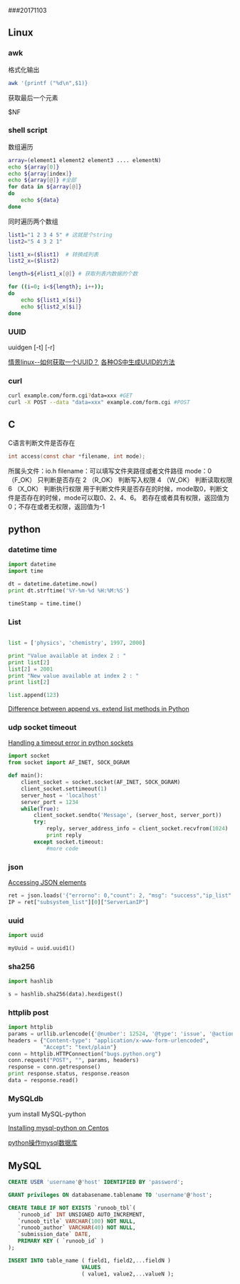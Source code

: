 ###20171103

## Linux

### awk

格式化输出
```sh
awk '{printf ("%d\n",$1)}
```

获取最后一个元素

$NF

### shell script

数组遍历
```sh
array=(element1 element2 element3 .... elementN)
echo ${array[0]}  
echo ${array[index]}
echo ${array[@]} #全部
for data in ${array[@]}  
do  
    echo ${data}  
done
```

同时遍历两个数组
```sh
list1="1 2 3 4 5" # 这就是个string
list2="5 4 3 2 1"

list1_x=($list1)  # 转换成列表
list2_x=($list2)

length=${#list1_x[@]} # 获取列表内数据的个数

for ((i=0; i<${length}; i++));
do
    echo ${list1_x[$i]}
    echo ${list2_x[$i]}
done

```

### UUID

uuidgen [-t] [-r]

[情景linux--如何获取一个UUID？](http://blog.csdn.net/signjing/article/details/69358110)
[各种OS中生成UUID的方法](http://linfan.info/blog/2012/04/20/uuid/)

###  curl

```sh
curl example.com/form.cgi?data=xxx #GET
curl -X POST --data "data=xxx" example.com/form.cgi #POST

```
## C

C语言判断文件是否存在

```C
int access(const char *filename, int mode);
```

所属头文件：io.h
filename：可以填写文件夹路径或者文件路径
mode：0 （F_OK） 只判断是否存在
      2 （R_OK） 判断写入权限
      4 （W_OK） 判断读取权限
      6 （X_OK） 判断执行权限
用于判断文件夹是否存在的时候，mode取0，判断文件是否存在的时候，mode可以取0、2、4、6。 若存在或者具有权限，返回值为0；不存在或者无权限，返回值为-1

## python

### datetime time

```python
import datetime
import time

dt = datetime.datetime.now()
print dt.strftime('%Y-%m-%d %H:%M:%S')

timeStamp = time.time()
```

### List
```python

list = ['physics', 'chemistry', 1997, 2000]

print "Value available at index 2 : "
print list[2]
list[2] = 2001
print "New value available at index 2 : "
print list[2]

list.append(123)
```
[Difference between append vs. extend list methods in Python](https://stackoverflow.com/questions/252703/difference-between-append-vs-extend-list-methods-in-python)

### udp socket timeout

[Handling a timeout error in python sockets](https://stackoverflow.com/questions/11865685/handling-a-timeout-error-in-python-sockets)

```python
import socket
from socket import AF_INET, SOCK_DGRAM

def main():
    client_socket = socket.socket(AF_INET, SOCK_DGRAM)
    client_socket.settimeout(1)
    server_host = 'localhost'
    server_port = 1234
    while(True):
        client_socket.sendto('Message', (server_host, server_port))
        try:
            reply, server_address_info = client_socket.recvfrom(1024)
            print reply
        except socket.timeout:
            #more code
```

### json

[Accessing JSON elements](https://stackoverflow.com/questions/16129652/accessing-json-elements)

```python
ret = json.loads('{"errorno": 0,"count": 2,	"msg": "success","ip_list": [{"ServerId": 123,"ServerLanIP": "10.224.132.176","ServerOSName": "linux"},{"ServerId": 456,		"ServerLanIP": "10.224.131.75",	"ServerOSName": "linux"	}]}')
IP = ret["subsystem_list"][0]["ServerLanIP"]
```

### uuid

```python
import uuid

myUuid = uuid.uuid1()
```

### sha256

```python
import hashlib

s = hashlib.sha256(data).hexdigest()
```

### httplib post

```python
import httplib
params = urllib.urlencode({'@number': 12524, '@type': 'issue', '@action': 'show'})
headers = {"Content-type": "application/x-www-form-urlencoded",
           "Accept": "text/plain"}
conn = httplib.HTTPConnection("bugs.python.org")
conn.request("POST", "", params, headers)
response = conn.getresponse()
print response.status, response.reason
data = response.read()
```

### MySQLdb

yum install MySQL-python

[Installing mysql-python on Centos](https://stackoverflow.com/questions/4380931/installing-mysql-python-on-centos)

[python操作mysql数据库](http://www.runoob.com/python/python-mysql.html)

### 

## MySQL

```sql
CREATE USER 'username'@'host' IDENTIFIED BY 'password';

GRANT privileges ON databasename.tablename TO 'username'@'host';

CREATE TABLE IF NOT EXISTS `runoob_tbl`(
   `runoob_id` INT UNSIGNED AUTO_INCREMENT,
   `runoob_title` VARCHAR(100) NOT NULL,
   `runoob_author` VARCHAR(40) NOT NULL,
   `submission_date` DATE,
   PRIMARY KEY ( `runoob_id` )
);

INSERT INTO table_name ( field1, field2,...fieldN )
                       VALUES
                       ( value1, value2,...valueN );

```

